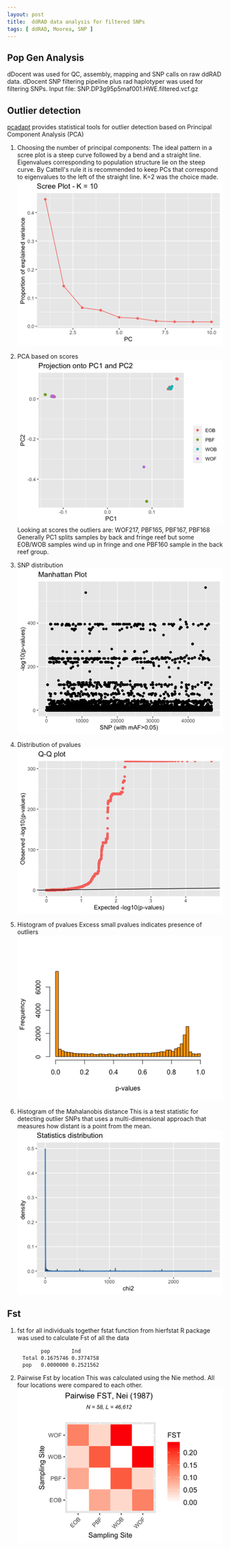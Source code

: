 ```yaml
---
layout: post
title:  ddRAD data analysis for filtered SNPs  
tags: [ ddRAD, Moorea, SNP ]
---
```


## Pop Gen Analysis
dDocent was used for QC, assembly, mapping and SNP calls on raw ddRAD data. 
dDocent SNP filtering pipeline plus rad haplotyper was used for filtering SNPs. 
Input file: SNP.DP3g95p5maf001.HWE.filtered.vcf.gz

## Outlier detection
[pcadapt](https://bcm-uga.github.io/pcadapt/articles/pcadapt.html) provides statistical tools for outlier detection based on Principal Component Analysis (PCA)

1. Choosing the number of principal components:
The ideal pattern in a scree plot is a steep curve followed by a bend and a straight line. Eigenvalues corresponding to population structure lie on the steep curve. By Cattell's rule it is recommended to keep PCs that correspond to eigenvalues to the left of the straight line. K=2 was the choice made. 
![Percentage of variance explaned by each PC](https://github.com/tejashree1modak/TM_Putnam_Lab_Notebook/blob/master/images/ddRAD_analysis_out/screeplot.png
)

2. PCA based on scores
![pca](https://github.com/tejashree1modak/TM_Putnam_Lab_Notebook/blob/master/images/ddRAD_analysis_out/pca.png)
 Looking at scores the outliers are: WOF217, PBF165, PBF167, PBF168
 Generally PC1 splits samples by back and fringe reef but some EOB/WOB samples wind up in fringe and one PBF160 sample in the back reef group.

3. SNP distribution
![Manhattan plot](https://github.com/tejashree1modak/TM_Putnam_Lab_Notebook/blob/master/images/ddRAD_analysis_out/manhattan.png)

4. Distribution of pvalues
![Expected vs Observed pvalues](https://github.com/tejashree1modak/TM_Putnam_Lab_Notebook/blob/master/images/ddRAD_analysis_out/Q-Qplot.png)

5. Histogram of pvalues
Excess small pvalues indicates presence of outliers
![Histogram of pvalues](https://github.com/tejashree1modak/TM_Putnam_Lab_Notebook/blob/master/images/ddRAD_analysis_out/hist.png)

6. Histogram of the Mahalanobis distance
This is a test statistic for detecting outlier SNPs that uses a multi-dimensional approach that measures how distant is a point from the mean.
![Statistic distribution](https://github.com/tejashree1modak/TM_Putnam_Lab_Notebook/blob/master/images/ddRAD_analysis_out/statdist.png)

## Fst

1. fst for all individuals together
fstat function from hierfstat R package was used to calculate Fst of all the data 
```shell
           pop       Ind
     Total 0.1675746 0.3774758
     pop   0.0000000 0.2521562
```

2. Pairwise Fst by location
This was calculated using the Nie method. All four locations were compared to each other. 
![Pairwise Fst by location](https://github.com/tejashree1modak/TM_Putnam_Lab_Notebook/blob/master/images/ddRAD_analysis_out/PairwiseFst_Nei.png)
